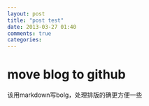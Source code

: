 ```yaml
---
layout: post
title: "post test"
date: 2013-03-27 01:40
comments: true
categories: 
---
```

# move blog to github
该用markdown写bolg，处理排版的确更方便一些
